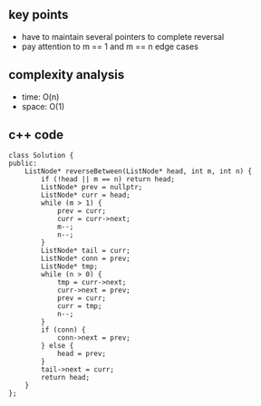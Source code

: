 ## key points
- have to maintain several pointers to complete reversal
- pay attention to m == 1 and m == n edge cases

## complexity analysis
- time: O(n)
- space: O(1)

## c++ code
```
class Solution {
public:
    ListNode* reverseBetween(ListNode* head, int m, int n) {
        if (!head || m == n) return head;
        ListNode* prev = nullptr;
        ListNode* curr = head;
        while (m > 1) {
            prev = curr;
            curr = curr->next;
            m--;
            n--;
        }
        ListNode* tail = curr;
        ListNode* conn = prev;
        ListNode* tmp;
        while (n > 0) {
            tmp = curr->next;
            curr->next = prev;
            prev = curr;
            curr = tmp;
            n--;
        }
        if (conn) {
            conn->next = prev;
        } else {
            head = prev;
        }
        tail->next = curr;
        return head;
    }
};
```
